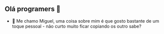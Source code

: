 ## Olá programers 👋
- 🔭 Me chamo Miguel, uma coisa sobre mim é que gosto bastante de um toque pessoal - não curto muito ficar copiando os outro sabe?

<!--
**MeSGuel/MeSGuel** is a ✨ _special_ ✨ repository because its `README.md` (this file) appears on your GitHub profile.

Here are some ideas to get you started:

- 🔭 I’m currently working on ...
- 🌱 I’m currently learning ...
- 👯 I’m looking to collaborate on ...
- 🤔 I’m looking for help with ...
- 💬 Ask me about ...
- 📫 How to reach me: ...
- 😄 Pronouns: ...
- ⚡ Fun fact: ...
-->
